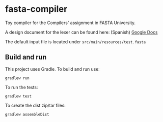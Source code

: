 # fasta-compiler

Toy compiler for the Compilers' assignment in FASTA University. 

A design document for the lexer can be found here: (Spanish)
[Google Docs](https://docs.google.com/document/d/1oZinqdoqda2kB6562U3Gv60rz3Eov6dKzmH6Rmdxd44/edit?usp=sharing)

The default input file is located under `src/main/resources/test.fasta` 


## Build and run

This project uses Gradle. To build and run use:

````
gradlew run
````

To run the tests:

````
gradlew test
````

To create the dist zip/tar files:

````
gradlew assembleDist
````